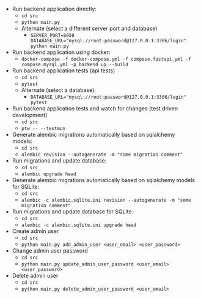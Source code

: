 - Run backend application directly:
  - `cd src`
  - `python main.py`
  - Alternate (select a different server port and database)
    - `SERVER_PORT=8050 DATABASE_URL="mysql://root:password@127.0.0.1:3306/login" python main.py`
- Run backend application using docker:
  - `docker-compose -f docker-compose.yml -f compose.fastapi.yml -f compose.mysql.yml -p backend up --build`
- Run backend application tests (api tests)
  - `cd src`
  - `pytest`
  - Alternate (select a database):
    - `DATABASE_URL="mysql://root:password@127.0.0.1:3306/login" pytest`
- Run backend application tests and watch for changes (test driven development)
  - `cd src`
  - `ptw -- --testmon`
- Generate alembic migrations automatically based on sqlalchemy models:
  - `cd src`
  - `alembic revision --autogenerate -m "some migration comment"`
- Run migrations and update database:
  - `cd src`
  - `alembic upgrade head`
- Generate alembic migrations automatically based on sqlalchemy models for SQLite:
  - `cd src`
  - `alembic -c alembic.sqlite.ini revision --autogenerate -m "some migration comment"`
- Run migrations and update database for SQLite:
  - `cd src`
  - `alembic -c alembic.sqlite.ini upgrade head`
- Create admin user
  - `cd src`
  - `python main.py add_admin_user <user_email> <user_password>`
- Change admin user password
  - `cd src`
  - `python main.py update_admin_user_password <user_email> <user_password>`
- Delete admin user
  - `cd src`
  - `python main.py delete_admin_user_password <user_email>`
